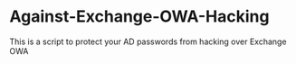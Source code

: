 # Against-Exchange-OWA-Hacking
This is a script to protect your AD passwords from hacking over Exchange OWA
